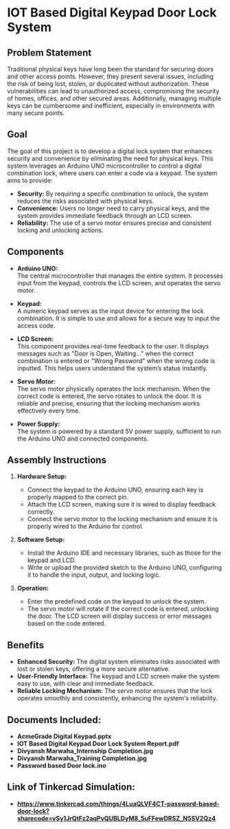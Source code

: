 # IOT Based Digital Keypad Door Lock System

## Problem Statement
Traditional physical keys have long been the standard for securing doors and other access points. However, they present several issues, including the risk of being lost, stolen, or duplicated without authorization. These vulnerabilities can lead to unauthorized access, compromising the security of homes, offices, and other secured areas. Additionally, managing multiple keys can be cumbersome and inefficient, especially in environments with many secure points.

## Goal
The goal of this project is to develop a digital lock system that enhances security and convenience by eliminating the need for physical keys. This system leverages an Arduino UNO microcontroller to control a digital combination lock, where users can enter a code via a keypad. The system aims to provide:

- **Security:** By requiring a specific combination to unlock, the system reduces the risks associated with physical keys.
- **Convenience:** Users no longer need to carry physical keys, and the system provides immediate feedback through an LCD screen.
- **Reliability:** The use of a servo motor ensures precise and consistent locking and unlocking actions.

## Components

- **Arduino UNO:**  
  The central microcontroller that manages the entire system. It processes input from the keypad, controls the LCD screen, and operates the servo motor.

- **Keypad:**  
  A numeric keypad serves as the input device for entering the lock combination. It is simple to use and allows for a secure way to input the access code.

- **LCD Screen:**  
  This component provides real-time feedback to the user. It displays messages such as "Door is Open, Waiting..." when the correct combination is entered or "Wrong Password" when the wrong code is inputted. This helps users understand the system’s status instantly.

- **Servo Motor:**  
  The servo motor physically operates the lock mechanism. When the correct code is entered, the servo rotates to unlock the door. It is reliable and precise, ensuring that the locking mechanism works effectively every time.

- **Power Supply:**  
  The system is powered by a standard 5V power supply, sufficient to run the Arduino UNO and connected components.

## Assembly Instructions

1. **Hardware Setup:**
   - Connect the keypad to the Arduino UNO, ensuring each key is properly mapped to the correct pin.
   - Attach the LCD screen, making sure it is wired to display feedback correctly.
   - Connect the servo motor to the locking mechanism and ensure it is properly wired to the Arduino for control.

2. **Software Setup:**
   - Install the Arduino IDE and necessary libraries, such as those for the keypad and LCD.
   - Write or upload the provided sketch to the Arduino UNO, configuring it to handle the input, output, and locking logic.

3. **Operation:**
   - Enter the predefined code on the keypad to unlock the system.
   - The servo motor will rotate if the correct code is entered, unlocking the door. The LCD screen will display success or error messages based on the code entered.

## Benefits
- **Enhanced Security:** The digital system eliminates risks associated with lost or stolen keys, offering a more secure alternative.
- **User-Friendly Interface:** The keypad and LCD screen make the system easy to use, with clear and immediate feedback.
- **Reliable Locking Mechanism:** The servo motor ensures that the lock operates smoothly and consistently, enhancing the system's reliability.

## Documents Included:
- **AcmeGrade Digital Keypad.pptx**
- **IOT Based Digital Keypad Door Lock System Report.pdf**
- **Divyansh Marwaha_Internship Completion.jpg**
- **Divyansh Marwaha_Training Completion.jpg**
- **Password based Door lock.ino**
## Link of Tinkercad Simulation:
- **https://www.tinkercad.com/things/4LuaQLVF4CT-password-based-door-lock?sharecode=vSy1JrQtFz2aqPvQUBLDyM8_5uFFewDRSZ_N5SV2Qz4**

